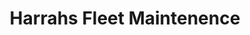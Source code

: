 ---
title: "Harrahs Fleet Maintenence"
url: /pleasantville/harrahs-fleet-maintenence/
shop: Autowerkstatt
---